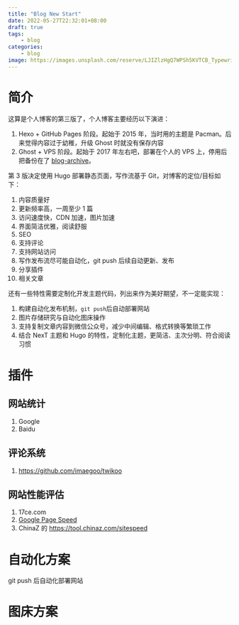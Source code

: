 ```yaml
---
title: "Blog New Start"
date: 2022-05-27T22:32:01+08:00
draft: true
tags:
    - blog
categories:
    - blog
image: https://images.unsplash.com/reserve/LJIZlzHgQ7WPSh5KVTCB_Typewriter.jpg
---
```


# 简介
这算是个人博客的第三版了，个人博客主要经历以下演进：
1. Hexo + GitHub Pages 阶段。起始于 2015 年，当时用的主题是 Pacman。后来觉得内容过于幼稚，升级 Ghost 时就没有保存内容
2. Ghost + VPS 阶段。起始于 2017 年左右吧，部署在个人的 VPS 上，停用后把备份在了 [blog-archive](https://github.com/adolphlwq/blog-archive)。

<!--more-->

第 3 版决定使用 Hugo 部署静态页面，写作流基于 Git，对博客的定位/目标如下：
1. 内容质量好
2. 更新频率高，一周至少 1 篇
3. 访问速度快，CDN 加速，图片加速
4. 界面简洁优雅，阅读舒服
5. SEO
6. 支持评论
7. 支持网站访问
8. 写作发布流尽可能自动化，git push 后续自动更新、发布
9.  分享插件
10. 相关文章

还有一些特性需要定制化开发主题代码，列出来作为美好期望，不一定能实现：
1. 构建自动化发布机制，`git push`后自动部署网站
2. 图片存储研究与自动化图床操作
3. 支持复制文章内容到微信公众号，减少中间编辑、格式转换等繁琐工作
4. 结合 NexT 主题和 Hugo 的特性，定制化主题，更简洁、主次分明、符合阅读习惯

# 插件

## 网站统计
1. Google
2. Baidu

## 评论系统
1. https://github.com/imaegoo/twikoo

## 网站性能评估
1. 17ce.com
2. [Google Page Speed](https://pagespeed.web.dev/)
3. ChinaZ 的 https://tool.chinaz.com/sitespeed

# 自动化方案
git push 后自动化部署网站

# 图床方案